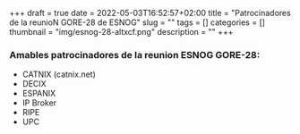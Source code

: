 +++ 
draft = true
date = 2022-05-03T16:52:57+02:00
title = "Patrocinadores de la reunioN GORE-28 de ESNOG"
slug = "" 
tags = []
categories = []
thumbnail = "img/esnog-28-altxcf.png"
description = ""
+++

### Amables patrocinadores de la reunion ESNOG GORE-28:

- CATNIX (catnix.net)
- DECIX
- ESPANIX
- IP Broker
- RIPE
- UPC
